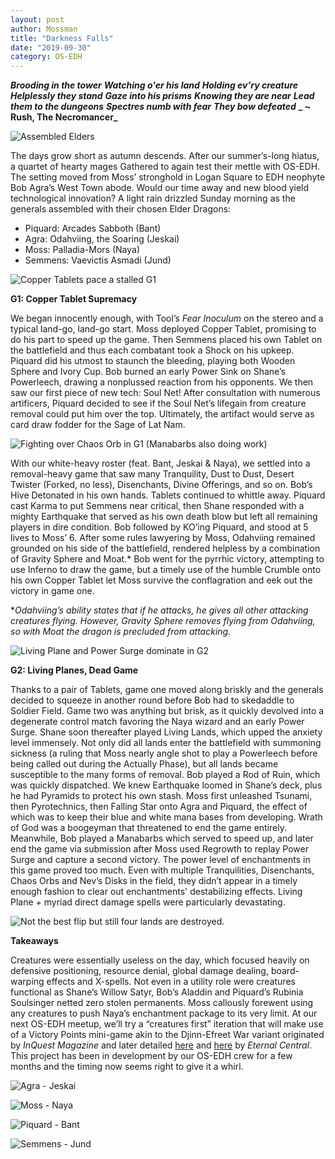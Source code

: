 ```yaml
---
layout: post
author: Mossman
title: "Darkness Falls"
date: "2019-09-30"
category: OS-EDH
---
```


**_Brooding in the tower_**
**_Watching o'er his land_**
**_Holding ev'ry creature_**
**_Helplessly they stand_**
**_Gaze into his prisms_**
**_Knowing they are near_**
**_Lead them to the dungeons_**
**_Spectres numb with fear_**
**_They bow defeated_**
**_
~ Rush, The Necromancer_**

![*Assembled Elders*](/assets/images/2019/09/dracos.jpg)

The days grow short as autumn descends. After our summer’s-long hiatus, a quartet of hearty mages Gathered to again test their mettle with OS-EDH. The setting moved from Moss’ stronghold in Logan Square to EDH neophyte Bob Agra’s West Town abode. Would our time away and new blood yield technological innovation? A light rain drizzled Sunday morning as the generals assembled with their chosen Elder Dragons:

- Piquard: Arcades Sabboth (Bant)
- Agra: Odahviing, the Soaring (Jeskai)
- Moss: Palladia-Mors (Naya)
- Semmens: Vaevictis Asmadi (Jund)

![*Copper Tablets pace a stalled G1*](/assets/images/2019/09/G1-stalled.jpg)

**G1: Copper Tablet Supremacy**

We began innocently enough, with Tool’s _Fear Inoculum_ on the stereo and a typical land-go, land-go start. Moss deployed Copper Tablet, promising to do his part to speed up the game. Then Semmens placed his own Tablet on the battlefield and thus each combatant took a Shock on his upkeep. Piquard did his utmost to staunch the bleeding, playing both Wooden Sphere and Ivory Cup. Bob burned an early Power Sink on Shane’s Powerleech, drawing a nonplussed reaction from his opponents. We then saw our first piece of new tech: Soul Net! After consultation with numerous artificers, Piquard decided to see if the Soul Net’s lifegain from creature removal could put him over the top. Ultimately, the artifact would serve as card draw fodder for the Sage of Lat Nam. 

![*Fighting over Chaos Orb in G1 (Manabarbs also doing work)*](/assets/images/2019/09/G1-1.jpg)

With our white-heavy roster (feat. Bant, Jeskai & Naya), we settled into a removal-heavy game that saw many Tranquility, Dust to Dust, Desert Twister (Forked, no less), Disenchants, Divine Offerings, and so on. Bob’s Hive Detonated in his own hands. Tablets continued to whittle away. Piquard cast Karma to put Semmens near critical, then Shane responded with a mighty Earthquake that served as his own death blow but left all remaining players in dire condition. Bob followed by KO’ing Piquard, and stood at 5 lives to Moss’ 6. After some rules lawyering by Moss, Odahviing remained grounded on his side of the battlefield, rendered helpless by a combination of Gravity Sphere and Moat.\* Bob went for the pyrrhic victory, attempting to use Inferno to draw the game, but a timely use of the humble Crumble onto his own Copper Tablet let Moss survive the conflagration and eek out the victory in game one.

\*_Odahviing’s ability states that if he attacks, he gives all other attacking creatures flying. However, Gravity Sphere removes flying from Odahviing, so with Moat the dragon is precluded from attacking._

![*Living Plane and Power Surge dominate in G2*](/assets/images/2019/09/G2-stalled.jpg)

**G2: Living Planes, Dead Game**

Thanks to a pair of Tablets, game one moved along briskly and the generals decided to squeeze in another round before Bob had to skedaddle to Soldier Field. Game two was anything but brisk, as it quickly devolved into a degenerate control match favoring the Naya wizard and an early Power Surge. Shane soon thereafter played Living Lands, which upped the anxiety level immensely. Not only did all lands enter the battlefield with summoning sickness (a ruling that Moss nearly angle shot to play a Powerleech before being called out during the Actually Phase), but all lands became susceptible to the many forms of removal. Bob played a Rod of Ruin, which was quickly dispatched. We knew Earthquake loomed in Shane’s deck, plus he had Pyramids to protect his own stash. Moss first unleashed Tsunami, then Pyrotechnics, then Falling Star onto Agra and Piquard, the effect of which was to keep their blue and white mana bases from developing. Wrath of God was a boogeyman that threatened to end the game entirely. Meanwhile, Bob played a Manabarbs which served to speed up, and later end the game via submission after Moss used Regrowth to replay Power Surge and capture a second victory. The power level of enchantments in this game proved too much. Even with multiple Tranquilities, Disenchants, Chaos Orbs and Nev’s Disks in the field, they didn’t appear in a timely enough fashion to clear out enchantments' destabilizing effects. Living Plane + myriad direct damage spells were particularly devastating.

![*Not the best flip but still four lands are destroyed.*](/assets/images/2019/09/falling-star.jpg)

**Takeaways**

Creatures were essentially useless on the day, which focused heavily on defensive positioning, resource denial, global damage dealing, board-warping effects and X-spells. Not even in a utility role were creatures functional as Shane’s Willow Satyr, Bob’s Aladdin and Piquard’s Rubinia Soulsinger netted zero stolen permanents. Moss callously forewent using any creatures to push Naya’s enchantment package to its very limit. At our next OS-EDH meetup, we’ll try a “creatures first” iteration that will make use of a Victory Points mini-game akin to the Djinn-Efreet War variant originated by _InQuest Magazine_ and later detailed [here](https://www.eternalcentral.com/so-many-insane-plays-the-djinn-efreet-war/) and [here](https://www.eternalcentral.com/so-many-insane-plays-the-djinn-efreet-war-part-deux/) by _Eternal Central_. This project has been in development by our OS-EDH crew for a few months and the timing now seems right to give it a whirl.

![*Agra - Jeskai*](/assets/images/2019/09/bob-jeskai.jpg)

![*Moss - Naya*](/assets/images/2019/09/moss-naya.jpg)

![*Piquard - Bant*](/assets/images/2019/09/piquard-bant.jpg)

![*Semmens - Jund*](/assets/images/2019/09/semmens-jund.jpg)
